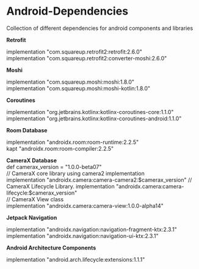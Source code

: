 # Android-Dependencies
Collection of different dependencies for android components and libraries

**Retrofit**

implementation "com.squareup.retrofit2:retrofit:2.6.0"  
implementation "com.squareup.retrofit2:converter-moshi:2.6.0"

**Moshi**

implementation "com.squareup.moshi:moshi:1.8.0"  
implementation "com.squareup.moshi:moshi-kotlin:1.8.0"

**Coroutines**

implementation "org.jetbrains.kotlinx:kotlinx-coroutines-core:1.1.0"    
implementation "org.jetbrains.kotlinx:kotlinx-coroutines-android:1.1.0"

**Room Database**

implementation "androidx.room:room-runtime:2.2.5"  
kapt "androidx.room:room-compiler:2.2.5"

**CameraX Database**   
def camerax_version = "1.0.0-beta07"   
// CameraX core library using camera2 implementation     
  implementation "androidx.camera:camera-camera2:$camerax_version"    
// CameraX Lifecycle Library. 
  implementation "androidx.camera:camera-lifecycle:$camerax_version"   
// CameraX View class  
  implementation "androidx.camera:camera-view:1.0.0-alpha14"    
  
**Jetpack Navigation**   

  implementation "androidx.navigation:navigation-fragment-ktx:2.3.1"   
  implementation "androidx.navigation:navigation-ui-ktx:2.3.1"     

**Android Architecture Components**

implementation "android.arch.lifecycle:extensions:1.1.1"    


